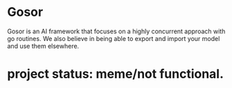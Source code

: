 # Gosor

Gosor is an AI framework that focuses on a highly concurrent approach with go routines. We also believe in being able to export and import your model and use them elsewhere. 


# project status: meme/not functional.